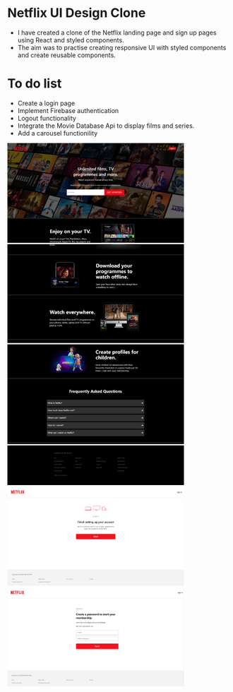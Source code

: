 # Netflix UI Design Clone
- I have created a clone of the Netflix landing page and sign up pages using React and styled components.
- The aim was to practise creating responsive UI with styled components and create reusable components.

# To do list
- Create a login page
- Implement Firebase authentication
- Logout functionality
- Integrate the Movie Database Api to display films and series.
- Add a carousel functionility

<img src="screenshots/Picture1.png" width=400></br><img src="screenshots/Picture2.png" width=400></br><img src="screenshots/Picture3.png" width=400></br><img src="screenshots/Picture4.png" width=400></br><img src="screenshots/Picture5.png" width=400></br><img src="screenshots/Picture6.png" width=400></br>
